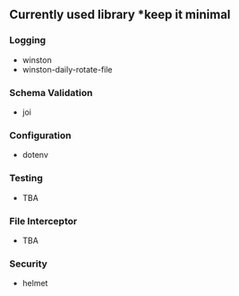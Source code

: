 ## Currently used library *keep it minimal

### Logging
- winston
- winston-daily-rotate-file
### Schema Validation
- joi

### Configuration
- dotenv

### Testing
- TBA

### File Interceptor
- TBA

### Security
- helmet